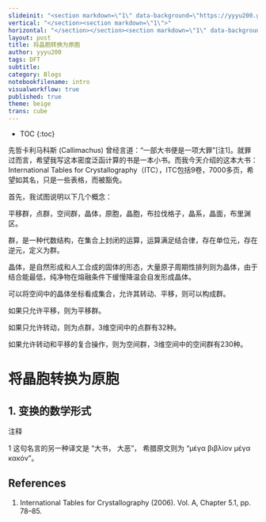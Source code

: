 ```yaml
---
slideinit: "<section markdown=\"1\" data-background=\"https://yyyu200.github.io/DFTbook/img/slidebackground.png\"><section markdown=\"1\">"
vertical: "</section><section markdown=\"1\">"
horizontal: "</section></section><section markdown=\"1\" data-background=\"https://yyyu200.github.io/DFTbook/img/slidebackground.png\"><section markdown=\"1\">"
layout: post
title: 将晶胞转换为原胞
author: yyyu200
tags: DFT
subtitle: 
category: Blogs
notebookfilename: intro
visualworkflow: true
published: true
theme: beige
trans: cube
---
```


* TOC
{:toc}

先哲卡利马科斯 (Callimachus) 曾经言道：“一部大书便是一项大罪”[注1]。就罪过而言，希望我写这本密度泛函计算的书是一本小书。而我今天介绍的这本大书：International Tables for Crystallography（ITC），ITC包括9卷，7000多页，希望如其名，只是一些表格，而被豁免。

首先，我试图说明以下几个概念：

平移群，点群，空间群，晶体，原胞，晶胞，布拉伐格子，晶系，晶面，布里渊区。

群，是一种代数结构，在集合上封闭的运算，运算满足结合律，存在单位元，存在逆元，定义为群。

晶体，是自然形成和人工合成的固体的形态，大量原子周期性排列则为晶体，由于结合能最低，纯净物在熔融条件下缓慢降温会自发形成晶体。

可以将空间中的晶体坐标看成集合，允许其转动、平移，则可以构成群。

如果只允许平移，则为平移群。

如果只允许转动，则为点群，3维空间中的点群有32种。

如果允许转动和平移的复合操作，则为空间群，3维空间中的空间群有230种。

# 将晶胞转换为原胞

## 1. 变换的数学形式

注释

1 这句名言的另一种译文是 “大书， 大恶”， 希腊原文则为 “μέγα βιβλίον μέγα κακόν”。


## References

1. International Tables for Crystallography (2006). Vol. A, Chapter 5.1, pp. 78–85.

